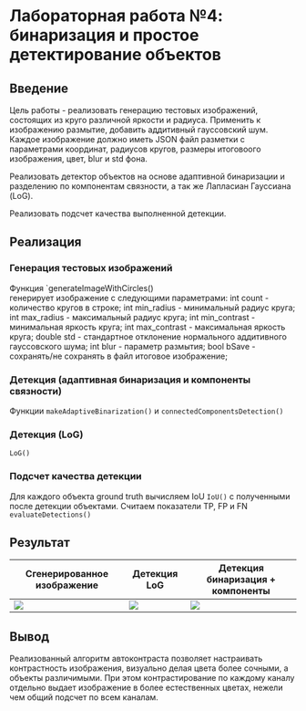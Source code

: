 # Лабораторная работа №4: бинаризация и простое детектирование объектов

## Введение
Цель работы - реализовать генерацию тестовых изображений, состоящих из круго различной яркости и радиуса. Применить к изображению размытие, добавить аддитивный гауссовский шум. Каждое изображение должно иметь JSON файл разметки с параметрами координат, радиусов кругов, размеры итоговоого изображения, цвет, blur и std фона.

Реализовать детектор объектов на основе адаптивной бинаризации и разделению по компонентам связности, а так же Лапласиан Гауссиана (LoG).

Реализовать подсчет качества выполненной детекции.


## Реализация

### Генерация тестовых изображений
Функция `generateImageWithCircles()  
генерирует изображение с следующими параметрами:
int count - количество кругов в строке;
int min_radius - минимальный радиус круга;
int max_radius - максимальный радиус круга;
int min_contrast - минимальная яркость круга;
int max_contrast - максимальная яркость круга;
double std - стандартное отклонение нормального аддитивного гауссовского шума;
int blur - параметр размытия;
 bool bSave - сохранять/не сохранять в файл итоговое изображение;

### Детекция (адаптивная бинаризация и компоненты связности)
Функции `makeAdaptiveBinarization()` и `connectedComponentsDetection()`

### Детекция (LoG)
`LoG()`

### Подсчет качества детекции
Для каждого объекта ground truth вычисляем IoU `IoU()` с полученными после детекции объектами. Считаем показатели TP, FP и FN `evaluateDetections()`


## Результат

| Сгенерированное изображение | Детекция LoG | Детекция бинаризация + компоненты |
|----------------------|------------|----------------|
| ![](https://github.com/zhuzzzhha/misis2024s-21-03-zhukova-a-v/images/lab_1/initial_img.png) | ![](https://github.com/zhuzzzhha/misis2024s-21-03-zhukova-a-v/images/lab_1/log_img.png) | ![](https://github.com/zhuzzzhha/misis2024s-21-03-zhukova-a-v/tree/main/images/lab_1/connected_comps.png) |





## Вывод
Реализованный алгоритм автоконтраста позволяет настраивать контрастность изображения, визуально делая цвета более сочными, а объекты различимыми. При этом контрастирование по каждому каналу отдельно выдает изображение в более естественных цветах, нежели чем общий подсчет по всем каналам.
